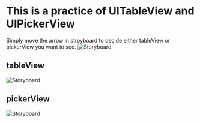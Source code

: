 # This is a practice of UITableView and UIPickerView
Simply move the arrow in stroyboard to decide either tableView or pickerView you want to see.
![Storyboard](/Users/Dengli/Desktop/pickerView/storyboard.png)
## tableView
![Storyboard](/Users/Dengli/Desktop/pickerView/tableView.png)
## pickerView
![Storyboard](/Users/Dengli/Desktop/pickerView/pickerView.png)
